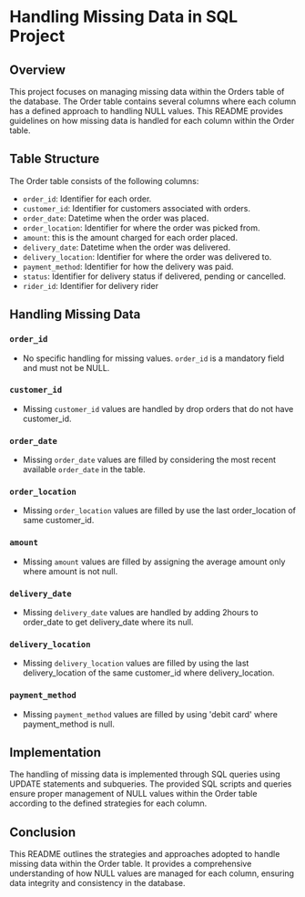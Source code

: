 # Handling Missing Data in SQL Project

## Overview

This project focuses on managing missing data within the Orders table of the database. The Order table contains several columns where each column has a defined approach to handling NULL values.
This README provides guidelines on how missing data is handled for each column within the Order table.

## Table Structure

The Order table consists of the following columns:

- `order_id`: Identifier for each order.
- `customer_id`: Identifier for customers associated with orders.
- `order_date`: Datetime when the order was placed.
- `order_location`: Identifier for where the order was picked from.
- `amount`: this is the amount charged for each order placed.
- `delivery_date`: Datetime when the order was delivered.
- `delivery_location`: Identifier for where the order was delivered to.
- `payment_method`: Identifier for how the delivery was paid.
- `status`: Identifier for delivery status if delivered, pending or cancelled.
- `rider_id`: Identifier for delivery rider

## Handling Missing Data


### `order_id`
- No specific handling for missing values. `order_id` is a mandatory field and must not be NULL.

### `customer_id`
- Missing `customer_id` values are handled by drop orders that do not have customer_id.

### `order_date`
- Missing `order_date` values are filled by considering the most recent available `order_date` in the table.

### `order_location`
-  Missing `order_location` values are filled by use the last order_location of same customer_id.

### `amount`
- Missing `amount` values are filled by assigning the average amount only where amount is not null.

### `delivery_date`
- Missing `delivery_date` values are handled by adding 2hours to order_date to get delivery_date where its null.

### `delivery_location`
- Missing `delivery_location` values are filled by using the last delivery_location of the same customer_id where delivery_location.

### `payment_method`
-  Missing `payment_method` values are filled by  using 'debit card' where payment_method is null.

## Implementation

The handling of missing data is implemented through SQL queries using UPDATE statements and subqueries. 
The provided SQL scripts and queries ensure proper management of NULL values within the Order table according to the defined strategies for each column.

## Conclusion

This README outlines the strategies and approaches adopted to handle missing data within the Order table. 
It provides a comprehensive understanding of how NULL values are managed for each column, ensuring data integrity and consistency in the database.











